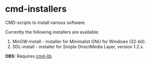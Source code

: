 # cmd-installers
CMD-scripts to install various software.

Currently the following installers are available:

1. MinGW-install - installer for Minimalist GNU for Windows (32-bit).
2. SDL-install - installer for Simple DirectMedia Layer, version 1.2.x.

**OBS:** Requires [cmd-lib](https://github.com/Jan-Bruun-Andersen/cmd-lib).

